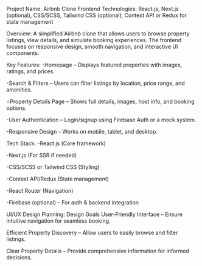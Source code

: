 Project Name: Airbnb Clone
Frontend Technologies: React.js, Next.js (optional), CSS/SCSS, Tailwind CSS (optional), Context API or Redux for state management

Overview:
A simplified Airbnb clone that allows users to browse property listings, view details, and simulate booking experiences. The frontend focuses on responsive design, smooth navigation, and interactive UI components.

Key Features:
-Homepage – Displays featured properties with images, ratings, and prices.

-Search & Filters – Users can filter listings by location, price range, and amenities.

=Property Details Page – Shows full details, images, host info, and booking options.

-User Authentication – Login/signup using Firebase Auth or a mock system.

-Responsive Design – Works on mobile, tablet, and desktop.

Tech Stack:
-React.js (Core framework)

-Next.js (For SSR if needed)

-CSS/SCSS or Tailwind CSS (Styling)

-Context API/Redux (State management)

-React Router (Navigation)

-Firebase (optional) – For auth & backend integration

UI/UX Design Planning:
Design Goals
User-Friendly Interface – Ensure intuitive navigation for seamless booking.

Efficient Property Discovery – Allow users to easily browse and filter listings.

Clear Property Details – Provide comprehensive information for informed decisions.

